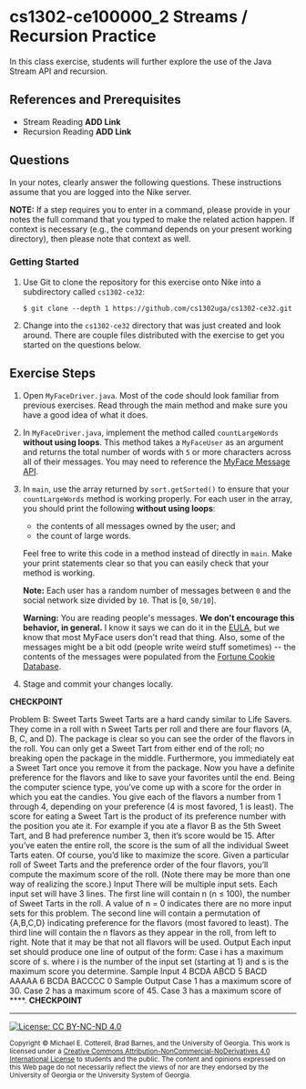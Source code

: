 # cs1302-ce100000_2 Streams / Recursion Practice

In this class exercise, students will further explore the use of the Java Stream API and
recursion.

## References and Prerequisites

* Stream Reading **ADD Link**
* Recursion Reading **ADD Link**

## Questions

In your notes, clearly answer the following questions. These instructions assume that you are
logged into the Nike server.

**NOTE:** If a step requires you to enter in a command, please provide in your notes the full
command that you typed to make the related action happen. If context is necessary (e.g., the
command depends on your present working directory), then please note that context as well.

### Getting Started

1. Use Git to clone the repository for this exercise onto Nike into a subdirectory called `cs1302-ce32`:

   ```
   $ git clone --depth 1 https://github.com/cs1302uga/cs1302-ce32.git
   ```

1. Change into the `cs1302-ce32` directory that was just created and look around. There are couple
   files distributed with the exercise to get you started on the questions below.

## Exercise Steps

1. Open `MyFaceDriver.java`. Most of the code should look familiar from previous exercises.
   Read through the main method and make sure you have a good idea of what it does.

1. In `MyFaceDriver.java`, implement the method called `countLargeWords`
   **without using loops**. This method takes a `MyFaceUser` as an
   argument and returns the total number of words with  `5` or more
   characters across all of their messages. You may need to reference the
   [MyFace Message API](http://cobweb.cs.uga.edu/~mec/cs1302-mvn-site/cs1302-myface/apidocs/index.html).

1. In `main`, use the array returned by `sort.getSorted()` to ensure that
   your `countLargeWords` method is working properly. For each user in the
   array, you should print the following **without using loops**:

   * the contents of all messages owned by the user; and
   * the count of large words.

   Feel free to write this code in a method instead of directly in `main`.
   Make your print statements clear so that you can easily check that your
   method is working.

   **Note:** Each user has a random number of messages between `0` and the
   social network size divided by `10`. That is [`0`, `50/10`].

   **Warning:** You are reading people's messages. **We don't encourage this
   behavior, in general.** I know it says we can do it in the
   [EULA](https://en.wikipedia.org/wiki/End-user_license_agreement),
   but we know that most MyFace users don't read that thing. Also, some of
   the messages might be a bit odd (people write weird stuff sometimes) -- the
   contents of the messages were populated from the
   [Fortune Cookie Database](https://github.com/bmc/fortunes).

1. Stage and commit your changes locally.

**CHECKPOINT**

Problem B: Sweet Tarts
Sweet Tarts are a hard candy similar to Life Savers. They come in a roll with n Sweet Tarts per roll
and there are four flavors (A, B, C, and D). The package is clear so you can see the order of the flavors
in the roll. You can only get a Sweet Tart from either end of the roll; no breaking open the package
in the middle. Furthermore, you immediately eat a Sweet Tart once you remove it from the package.
Now you have a definite preference for the flavors and like to save your favorites until the end. Being
the computer science type, you’ve come up with a score for the order in which you eat the candies. You
give each of the flavors a number from 1 through 4, depending on your preference (4 is most favored, 1
is least). The score for eating a Sweet Tart is the product of its preference number with the position
you ate it. For example if you ate a flavor B as the 5th Sweet Tart, and B had preference number 3,
then it’s score would be 15.
After you’ve eaten the entire roll, the score is the sum of all the individual Sweet Tarts eaten. Of course,
you’d like to maximize the score. Given a particular roll of Sweet Tarts and the preference order of the
four flavors, you’ll compute the maximum score of the roll. (Note there may be more than one way of
realizing the score.)
Input
There will be multiple input sets. Each input set will have 3 lines. The first line will contain n (n ≤ 100),
the number of Sweet Tarts in the roll. A value of n = 0 indicates there are no more input sets for this
problem. The second line will contain a permutation of {A,B,C,D} indicating preference for the flavors
(most favored to least). The third line will contain the n flavors as they appear in the roll, from left to
right. Note that it may be that not all flavors will be used.
Output
Each input set should produce one line of output of the form:
Case i has a maximum score of s.
where i is the number of the input set (starting at 1) and s is the maximum score you determine.
Sample Input
4
BCDA
ABCD
5
BACD
AAAAA
6
BCDA
BACCCC
0
Sample Output
Case 1 has a maximum score of 30.
Case 2 has a maximum score of 45.
Case 3 has a maximum score of ****.
**CHECKPOINT**
<hr/>

[![License: CC BY-NC-ND 4.0](https://img.shields.io/badge/License-CC%20BY--NC--ND%204.0-lightgrey.svg)](http://creativecommons.org/licenses/by-nc-nd/4.0/)

<small>
Copyright &copy; Michael E. Cotterell, Brad Barnes, and the University of Georgia.
This work is licensed under a <a rel="license" href="http://creativecommons.org/licenses/by-nc-nd/4.0/">Creative Commons Attribution-NonCommercial-NoDerivatives 4.0 International License</a> to students and the public.
The content and opinions expressed on this Web page do not necessarily reflect the views of nor are they endorsed by the University of Georgia or the University System of Georgia.
</small>
